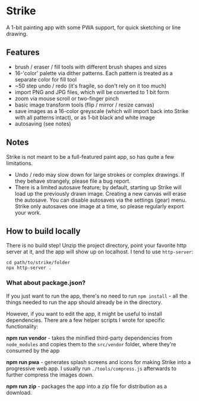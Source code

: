 # Strike

A 1-bit painting app with some PWA support, for quick sketching or line drawing.

## Features

* brush / eraser / fill tools with different brush shapes and sizes
* 16-'color' palette via dither patterns. Each pattern is treated as a separate color for fill tool
* ~50 step undo / redo (it's fragile, so don't rely on it too much)
* import PNG and JPG files, which will be converted to 1 bit form
* zoom via mouse scroll or two-finger pinch
* basic image transform tools (flip / mirror / resize canvas)
* save images as a 16-color greyscale (which will import back into Strike with all patterns intact), or as 1-bit black and white image
* autosaving (see notes)

## Notes

Strike is not meant to be a full-featured paint app, so has quite a few limitations. 

* Undo / redo may slow down for large strokes or complex drawings. If they behave strangely, please file a bug report.
* There is a limited autosave feature; by default, starting up Strike will load up the previously drawn image. Creating a new canvas will erase the autosave. You can disable autosaves via the settings (gear) menu. Strike only autosaves one image at a time, so please regularly export your work.

## How to build locally

There is no build step! Unzip the project directory, point your favorite http server at it, and the app will show up on localhost. I tend to use `http-server`:

```
cd path/to/strike/folder
npx http-server .
```

### What about package.json?

If you just want to run the app, there's no need to run `npm install` - all the things needed to run the app should already be in the directory.

However, if you want to edit the app, it might be useful to install dependencies. There are a few helper scripts I wrote for specific functionality:

**npm run vendor** - takes the minified third-party dependencies from `node_modules` and copies them to the `src/vendor` folder, where they're consumed by the app

**npm run pwa** - generates splash screens and icons for making Strike into a progressive web app. I usually run `./tools/compress.js` afterwards to further compress the images down.

**npm run zip** - packages the app into a zip file for distribution as a download.